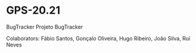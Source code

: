 # GPS-20.21
BugTracker
Projeto BugTracker

Colaborators: Fábio Santos, Gonçalo Oliveira, Hugo Ribeiro, João Silva, Rui Neves

